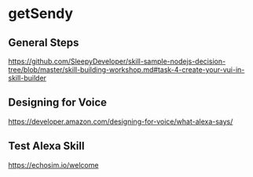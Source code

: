# getSendy

## General Steps
https://github.com/SleepyDeveloper/skill-sample-nodejs-decision-tree/blob/master/skill-building-workshop.md#task-4-create-your-vui-in-skill-builder

## Designing for Voice
https://developer.amazon.com/designing-for-voice/what-alexa-says/

## Test Alexa Skill
https://echosim.io/welcome
